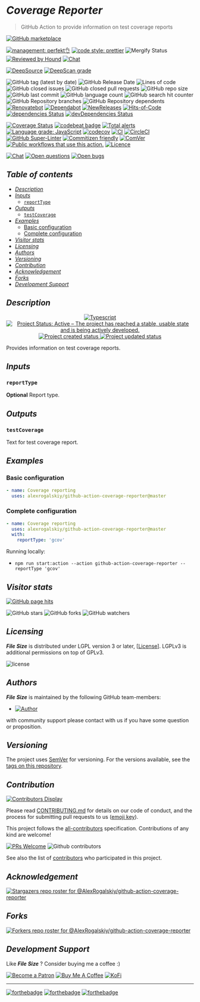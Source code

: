 # *Coverage Reporter*

> GitHub Action to provide information on test coverage reports

[![GitHub marketplace](https://img.shields.io/badge/marketplacegithub-codecov--reporter-blue?logo=github)](https://github.com/marketplace/actions/codecov-reporter)

[![management: perfekt👌](https://img.shields.io/badge/management-perfekt👌-red.svg)](https://github.com/lekterable/perfekt)
[![code style: prettier](https://img.shields.io/badge/code_style-prettier-ff69b4.svg)](https://github.com/prettier/prettier)
![Mergify Status](https://img.shields.io/endpoint.svg?url=https://gh.mergify.io/badges/AlexRogalskiy/github-action-coverage-reporter)
[![Reviewed by Hound](https://img.shields.io/badge/Reviewed_by-Hound-8E64B0.svg)](https://houndci.com)
[![Chat](https://img.shields.io/badge/chat-discussions-success.svg)](https://github.com/AlexRogalskiy/github-action-coverage-reporter/discussions)

[![DeepSource](https://deepsource.io/gh/AlexRogalskiy/github-action-coverage-reporter.svg/?label=active+issues\&show_trend=true)](https://deepsource.io/gh/AlexRogalskiy/github-action-coverage-reporter/?ref=repository-badge)
[![DeepScan grade](https://deepscan.io/api/teams/11946/projects/16682/branches/362837/badge/grade.svg)](https://deepscan.io/dashboard#view=project\&tid=11946\&pid=16682\&bid=362837)

![GitHub tag (latest by date)](https://img.shields.io/github/v/tag/AlexRogalskiy/github-action-coverage-reporter)
![GitHub Release Date](https://img.shields.io/github/release-date/AlexRogalskiy/github-action-coverage-reporter)
![Lines of code](https://tokei.rs/b1/github/AlexRogalskiy/github-action-coverage-reporter?category=lines)
![GitHub closed issues](https://img.shields.io/github/issues-closed/AlexRogalskiy/github-action-coverage-reporter)
![GitHub closed pull requests](https://img.shields.io/github/issues-pr-closed/AlexRogalskiy/github-action-coverage-reporter)
![GitHub repo size](https://img.shields.io/github/repo-size/AlexRogalskiy/github-action-coverage-reporter)
![GitHub last commit](https://img.shields.io/github/last-commit/AlexRogalskiy/github-action-coverage-reporter)
![GitHub language count](https://img.shields.io/github/languages/count/AlexRogalskiy/github-action-coverage-reporter)
![GitHub search hit counter](https://img.shields.io/github/search/AlexRogalskiy/github-action-coverage-reporter/goto)
![GitHub Repository branches](https://badgen.net/github/branches/AlexRogalskiy/github-action-coverage-reporter)
![GitHub Repository dependents](https://badgen.net/github/dependents-repo/AlexRogalskiy/github-action-coverage-reporter)
[![Renovatebot](https://badgen.net/badge/renovate/enabled/green?cache=300)](https://renovatebot.com/)
[![Dependabot](https://img.shields.io/badge/dependabot-enabled-1f8ceb.svg?style=flat-square)](https://dependabot.com/)
[![NewReleases](https://newreleases.io/badge.svg)](https://newreleases.io/github/AlexRogalskiy/github-action-coverage-reporter)
[![Hits-of-Code](https://hitsofcode.com/github/alexrogalskiy/github-action-coverage-reporter?branch=master)](https://hitsofcode.com/github/alexrogalskiy/github-action-coverage-reporter?branch=master/view?branch=master)
[![dependencies Status](https://status.david-dm.org/gh/AlexRogalskiy/github-action-coverage-reporter.svg)](https://david-dm.org/AlexRogalskiy/github-action-coverage-reporter)
[![devDependencies Status](https://status.david-dm.org/gh/AlexRogalskiy/github-action-coverage-reporter.svg)](https://david-dm.org/AlexRogalskiy/github-action-coverage-reporter?type=dev)

[![Coverage Status](https://coveralls.io/repos/github/AlexRogalskiy/github-action-coverage-reporter/badge.svg?branch=master)](https://coveralls.io/github/AlexRogalskiy/github-action-coverage-reporter?branch=master)
[![codebeat badge](https://codebeat.co/badges/426c6995-91aa-47f2-b4ef-d3847c18071f)](https://codebeat.co/projects/github-com-alexrogalskiy-github-action-coverage-reporter-master)
[![Total alerts](https://img.shields.io/lgtm/alerts/g/AlexRogalskiy/github-action-coverage-reporter.svg?logo=lgtm\&logoWidth=18)](https://lgtm.com/projects/g/AlexRogalskiy/github-action-coverage-reporter/alerts/)
[![Language grade: JavaScript](https://img.shields.io/lgtm/grade/javascript/g/AlexRogalskiy/github-action-coverage-reporter.svg?logo=lgtm\&logoWidth=18)](https://lgtm.com/projects/g/AlexRogalskiy/github-action-coverage-reporter/context:javascript)
[![codecov](https://codecov.io/gh/AlexRogalskiy/github-action-coverage-reporter/branch/main/graph/badge.svg?token=W3OGb42h0a)](https://codecov.io/gh/AlexRogalskiy/github-action-coverage-reporter)
[![CI](https://github.com/AlexRogalskiy/github-action-coverage-reporter/workflows/CI/badge.svg)](https://github.com/AlexRogalskiy/github-action-coverage-reporter/actions/workflows/build.yml)
[![CircleCI](https://circleci.com/gh/AlexRogalskiy/github-action-coverage-reporter.svg?style=shield)](https://circleci.com/gh/AlexRogalskiy/github-action-coverage-reporter)
[![GitHub Super-Linter](https://github.com/AlexRogalskiy/github-action-coverage-reporter/workflows/Lint%20Code%20Base/badge.svg)](https://github.com/marketplace/actions/super-linter)
[![Commitizen friendly](https://img.shields.io/badge/commitizen-friendly-brightgreen.svg)](http://commitizen.github.io/cz-cli/)
[![ComVer](https://img.shields.io/badge/ComVer-compliant-brightgreen.svg)][repo]
[![Public workflows that use this action.][total_usages]][search_results]
[![Licence][license_id]][license_content]

[![Chat](https://img.shields.io/badge/chat-discussions-success.svg)](https://github.com/AlexRogalskiy/github-action-coverage-reporter/discussions)
[![Open questions](https://img.shields.io/badge/Open-questions-blue.svg?style=flat-curved)](https://github.com/AlexRogalskiy/github-action-coverage-reporter/labels/question)
[![Open bugs](https://img.shields.io/badge/Open-bugs-red.svg?style=flat-curved)](https://github.com/AlexRogalskiy/github-action-coverage-reporter/labels/bug)

## *Table of contents*

- [*Description*](#description)
- [*Inputs*](#inputs)
  - [`reportType`](#reporttype)
- [*Outputs*](#outputs)
  - [`testCoverage`](#testcoverage)
- [*Examples*](#examples)
  - [Basic configuration](#basic-configuration)
  - [Complete configuration](#complete-configuration)
- [*Visitor stats*](#visitor-stats)
- [*Licensing*](#licensing)
- [*Authors*](#authors)
- [*Versioning*](#versioning)
- [*Contribution*](#contribution)
- [*Acknowledgement*](#acknowledgement)
- [*Forks*](#forks)
- [*Development Support*](#development-support)

## *Description*

<p align="center" style="text-align:center;">
    <a href="https://www.typescriptlang.org/">
        <img src="https://img.shields.io/badge/typescript%20-%23323330.svg?&logo=typescript&logoColor=%23F7DF1E" alt="Typescript" />
    </a>
    <a href="https://www.repostatus.org/#active">
        <img src="https://img.shields.io/badge/Project%20Status-Active-brightgreen" alt="Project Status: Active – The project has reached a stable, usable state and is being actively developed." />
    </a>
    <a href="https://badges.pufler.dev">
        <img src="https://badges.pufler.dev/created/AlexRogalskiy/github-action-coverage-reporter" alt="Project created status" />
    </a>
    <a href="https://badges.pufler.dev">
        <img src="https://badges.pufler.dev/updated/AlexRogalskiy/github-action-coverage-reporter" alt="Project updated status" />
    </a>
</p>

Provides information on test coverage reports.

## *Inputs*

### `reportType`

**Optional** Report type.

## *Outputs*

### `testCoverage`

Text for test coverage report.

## *Examples*

### Basic configuration

```yml
- name: Coverage reporting
  uses: alexrogalskiy/github-action-coverage-reporter@master
```

### Complete configuration

```yml
- name: Coverage reporting
  uses: alexrogalskiy/github-action-coverage-reporter@master
  with:
    reportType: 'gcov'
```

Running locally:

- `npm run start:action --action github-action-coverage-reporter --reportType 'gcov'`

## *Visitor stats*

[![GitHub page hits](https://hits.seeyoufarm.com/api/count/incr/badge.svg?url=https%3A%2F%2Fgithub.com%2FAlexRogalskiy%2Fgithub-action-coverage-reporter\&count_bg=%2379C83D\&title_bg=%23555555\&icon=\&icon_color=%23E7E7E7\&title=hits\&edge_flat=true)](https://hits.seeyoufarm.com)

![GitHub stars](https://img.shields.io/github/stars/AlexRogalskiy/github-action-coverage-reporter?style=social)
![GitHub forks](https://img.shields.io/github/forks/AlexRogalskiy/github-action-coverage-reporter?style=social)
![GitHub watchers](https://img.shields.io/github/watchers/AlexRogalskiy/github-action-coverage-reporter?style=social)

## *Licensing*

***File Size*** is distributed under LGPL version 3 or later,
\[[License](https://github.com/AlexRogalskiy/github-action-coverage-reporter/blob/master/LICENSE)]. LGPLv3 is additional
permissions on top of GPLv3.

![license](https://user-images.githubusercontent.com/19885116/48661948-6cf97e80-ea7a-11e8-97e7-b45332a13e49.png)

## *Authors*

***File Size*** is maintained by the following GitHub team-members:

- [![Author](https://img.shields.io/badge/author-AlexRogalskiy-FB8F0A)](https://github.com/AlexRogalskiy)

with community support please contact with us if you have some question or proposition.

## *Versioning*

The project uses [SemVer](http://semver.org/) for versioning. For the versions available, see the [tags on
this repository][tags].

## *Contribution*

[![Contributors Display](https://badges.pufler.dev/contributors/AlexRogalskiy/github-action-coverage-reporter?size=50\&padding=5\&bots=true)](https://badges.pufler.dev)

Please read
[CONTRIBUTING.md](https://github.com/AlexRogalskiy/github-action-coverage-reporter/blob/master/.github/CONTRIBUTING.md)
for details on our code of conduct, and the process for submitting pull requests to us
([emoji key](https://allcontributors.org/docs/en/emoji-key)).

This project follows the [all-contributors](https://github.com/all-contributors/all-contributors)
specification. Contributions of any kind are welcome!

[![PRs Welcome](https://img.shields.io/badge/PRs-welcome-brightgreen.svg?style=flat-square)](http://makeapullrequest.com)
![Github contributors](https://img.shields.io/github/all-contributors/AlexRogalskiy/github-action-coverage-reporter)

See also the list of [contributors][contributors] who participated in this project.

## *Acknowledgement*

[![Stargazers repo roster for @AlexRogalskiy/github-action-coverage-reporter](https://reporoster.com/stars/AlexRogalskiy/github-action-coverage-reporter)][stars]

## *Forks*

[![Forkers repo roster for @AlexRogalskiy/github-action-coverage-reporter](https://reporoster.com/forks/AlexRogalskiy/github-action-coverage-reporter)][forkers]

## *Development Support*

Like ***File Size*** ? Consider buying me a coffee :)

[![Become a Patron](https://img.shields.io/badge/Become_Patron-Support_me_on_Patreon-blue.svg?style=flat-square\&logo=patreon\&color=e64413)](https://www.patreon.com/alexrogalskiy)
[![Buy Me A Coffee](https://img.shields.io/badge/Donate-Buy%20me%20a%20coffee-yellow.svg?logo=buy%20me%20a%20coffee)](https://www.buymeacoffee.com/AlexRogalskiy)
[![KoFi](https://img.shields.io/badge/Donate-Buy%20me%20a%20coffee-yellow.svg?logo=ko-fi)](https://ko-fi.com/alexrogalskiy)

***

[![forthebadge](https://img.shields.io/badge/made%20with-%20typescript-C1282D.svg?logo=typescript\&style=for-the-badge)](https://www.typescriptlang.org/)
[![forthebadge](https://img.shields.io/badge/powered%20by-%20github-7116FB.svg?logo=github\&style=for-the-badge)](https://github.com/)
[![forthebadge](https://img.shields.io/badge/build%20with-%20%E2%9D%A4-B6FF9B.svg?logo=heart\&style=for-the-badge)](https://forthebadge.com/)

[repo]: https://github.com/AlexRogalskiy/github-action-coverage-reporter

[tags]: https://github.com/AlexRogalskiy/github-action-coverage-reporter/tags

[issues]: https://github.com/AlexRogalskiy/github-action-coverage-reporter/issues

[pulls]: https://github.com/AlexRogalskiy/github-action-coverage-reporter/pulls

[wiki]: https://github.com/AlexRogalskiy/github-action-coverage-reporter/wiki

[stars]: https://github.com/AlexRogalskiy/github-action-coverage-reporter/stargazers

[forkers]: https://github.com/AlexRogalskiy/github-action-coverage-reporter/network/members

[contributors]: https://github.com/AlexRogalskiy/github-action-coverage-reporter/graphs/contributors

[license_id]: https://img.shields.io/github/license/AlexRogalskiy/github-action-coverage-reporter

[license_content]: https://github.com/AlexRogalskiy/github-action-coverage-reporter/blob/master/LICENSE

[total_usages]: https://img.shields.io/endpoint?url=https%3A%2F%2Fapi-git-master.endbug.vercel.app%2Fapi%2Fgithub-actions%2Fused-by%3Faction%3DAlexRogalskiy%2Fgithub-action-coverage-reporter%26badge%3Dtrue

[search_results]: https://github.com/search?o=desc&q=AlexRogalskiy/github-action-coverage-reporter+path%3A.github%2Fworkflows+language%3AYAML&s=&type=Code
